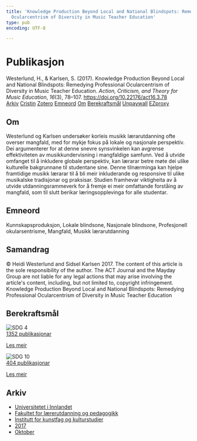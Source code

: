 ```yaml
---
title: 'Knowledge Production Beyond Local and National Blindspots: Remedying Professional
  Ocularcentrism of Diversity in Music Teacher Education'
type: pub
encoding: UTF-8

---
```

<h1>Publikasjon</h1>
<article id="csl-bib-container-S3ZDBSGQ" class="csl-bib-container">
  <div class="csl-bib-body"> <div class="csl-entry">Westerlund, H., &#38; Karlsen, S. (2017). Knowledge Production Beyond Local and National Blindspots: Remedying Professional Ocularcentrism of Diversity in Music Teacher Education. <i>Action, Criticism, and Theory for Music Education</i>, <i>16</i>(3), 78–107. <a href="https://doi.org/10.22176/act16.3.78">https://doi.org/10.22176/act16.3.78</a></div> </div>
  <div class="csl-bib-buttons">
    <a href="#taxonomy-article-S3ZDBSGQ" alt="archive" class="csl-bib-button">Arkiv</a>
    <a href="https://app.cristin.no/results/show.jsf?id=1509417" alt="Cristin" class="csl-bib-button">Cristin</a>
    <a href="http://zotero.org/groups/5881554/items/S3ZDBSGQ" alt="Zotero" class="csl-bib-button">Zotero</a>
    <a href="#keywords-article-S3ZDBSGQ" alt="keywords" class="csl-bib-button">Emneord</a>
    <a href="#about-article-S3ZDBSGQ" alt="about_pub" class="csl-bib-button">Om</a>
    <a href="#sdg-article-S3ZDBSGQ" alt="sdg" class="csl-bib-button">Berekraftsmål</a>
    <a href="https://doi.org/10.22176/act16.3.78" alt="Unpaywall" class="csl-bib-button">Unpaywall</a>
    <a href="https://doi.org/10.22176/act16.3.78" alt="EZproxy" class="csl-bib-button">EZproxy</a>
  </div>
  <div id="csl-bib-meta-container-S3ZDBSGQ"></div>
</article>
<div id="csl-bib-meta-S3ZDBSGQ" class="csl-bib-meta">
  <article id="about-article-S3ZDBSGQ" class="about_pub-article">
    <h1>Om</h1>
    Westerlund og Karlsen undersøker korleis musikk lærarutdanning ofte overser mangfald, med for mykje fokus på lokale og nasjonale perspektiv. Dei argumenterer for at denne snevre synsvinkelen kan avgrense effektiviteten av musikkundervisning i mangfaldige samfunn. Ved å utvide omfanget til å inkludere globale perspektiv, kan lærarar betre møte dei ulike kulturelle bakgrunnane til studentane sine. Denne tilnærminga kan hjelpe framtidige musikk lærarar til å bli meir inkluderande og responsive til ulike musikalske tradisjonar og praksisar. Studien framhevar viktigheita av å utvide utdanningsrammeverk for å fremje ei meir omfattande forståing av mangfald, som til slutt berikar læringsopplevinga for alle studentar.
  </article>
  <article id="keywords-article-S3ZDBSGQ" class="keywords-article">
    <h1>Emneord</h1>
    Kunnskapsproduksjon, Lokale blindsone, Nasjonale blindsone, Profesjonell okularsentrisme, Mangfald, Musikk lærarutdanning
  </article>
  <article id="abstract-article-S3ZDBSGQ" class="abstract-article">
    <h1>Samandrag</h1>
    © Heidi Westerlund and Sidsel Karlsen 2017. The content of this article is the sole responsibility of the author. The ACT Journal and the Mayday Group are not liable for any legal actions that may arise involving the article's content, including, but not limited to, copyright infringement. Knowledge Production Beyond Local and National Blindspots: Remedying Professional Ocularcentrism of Diversity in Music Teacher Education
  </article>
  <article id="sdg-article-S3ZDBSGQ" class="sdg-article">
    <h1>Berekraftsmål</h1>
    <div class="sdg-container"><div id="sdg4" class="sdg">
        <img src="{{< params subfolder >}}images/sdg/sdg04_nn.png" class="image" alt="SDG 4">
        <div class="sdg-overlay">
          <a href="/nn/archive/?key=?sdg=4#archive" class="sdg-publication-count"><span>1352</span> publikasjonar</a>
          <p><a href="https://fn.no/om-fn/fns-baerekraftsmaal/god-utdanning?lang=nno-NO" class="sdg-read-more">Les meir</a></p>
        </div>
      </div> <div id="sdg10" class="sdg">
        <img src="{{< params subfolder >}}images/sdg/sdg10_nn.png" class="image" alt="SDG 10">
        <div class="sdg-overlay">
          <a href="/nn/archive/?key=?sdg=10#archive" class="sdg-publication-count"><span>404</span> publikasjonar</a>
          <p><a href="https://fn.no/om-fn/fns-baerekraftsmaal/mindre-ulikhet?lang=nno-NO" class="sdg-read-more">Les meir</a></p>
        </div>
      </div></div>
  </article>
  <article id="taxonomy-article-S3ZDBSGQ" class="taxonomy-article">
    <h1>Arkiv</h1>
    <ul>
      <li>
        <a href="/nn/archive/?key=3DCRN523">Universitetet i Innlandet</a>
      </li>
      <li>
        <a href="/nn/archive/?key=WYNZA47F">Fakultet for lærerutdanning og pedagogikk</a>
      </li>
      <li>
        <a href="/nn/archive/?key=VBB2T4VJ">Institutt for kunstfag og kulturstudier</a>
      </li>
      <li>
        <a href="/nn/archive/?key=5F26UTRK">2017</a>
      </li>
      <li>
        <a href="/nn/archive/?key=KIX9LY2F">Oktober</a>
      </li>
    </ul>
  </article>
</div>

